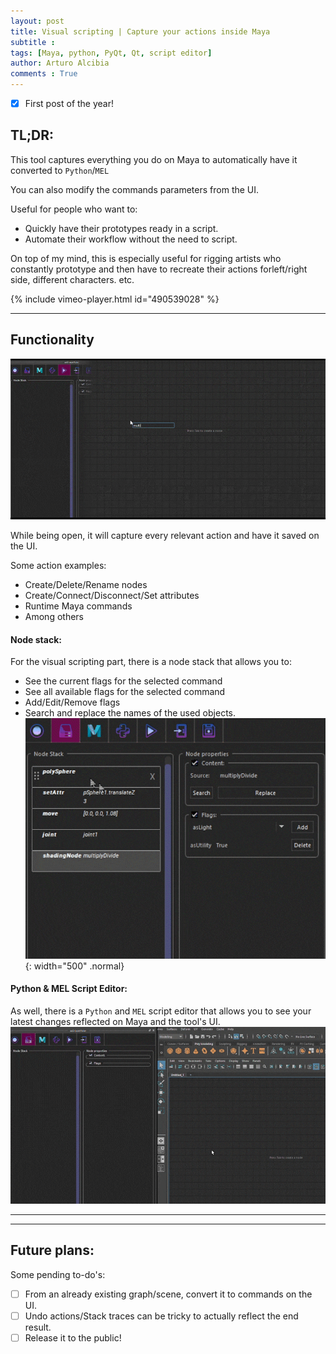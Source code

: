 ```yaml
---
layout: post
title: Visual scripting | Capture your actions inside Maya
subtitle :
tags: [Maya, python, PyQt, Qt, script editor]
author: Arturo Alcibia
comments : True
---
```


- [x] First post of the year!

## TL;DR:

This tool captures everything you do on Maya to automatically have it converted to `Python`/`MEL`

You can also modify the commands parameters from the UI.

Useful for people who want to:
 - Quickly have their prototypes ready in a script.
 - Automate their workflow without the need to script.

 On top of my mind, this is especially useful for rigging artists who constantly
 prototype and then have to recreate their actions forleft/right side,
 different characters. etc.

{% include vimeo-player.html id="490539028" %}


---
## Functionality

![Desktop View](/assets/img/aaSnippetMaker/capturing_sideToSide_UI.gif)

While being open, it will capture every relevant action and have it saved on the UI.

Some action examples:
- Create/Delete/Rename nodes
- Create/Connect/Disconnect/Set attributes
- Runtime Maya commands
- Among others

#### Node stack:
For the visual scripting part, there is a node stack that allows you to:
- See the current flags for the selected command
- See all available flags for the selected command
- Add/Edit/Remove flags
- Search and replace the names of the used objects.
![Desktop View](/assets/img/aaSnippetMaker/flags2.gif){: width="500" .normal}

#### Python & MEL Script Editor:

As well, there is a `Python` and `MEL` script editor that allows you to
see your latest changes reflected on Maya and
the tool's UI.
![Desktop View](/assets/img/aaSnippetMaker/multipleLanguages.gif)

---
---
## Future plans:

Some pending to-do's:
- [ ] From an already existing graph/scene, convert it to commands on the UI.
- [ ] Undo actions/Stack traces can be tricky to actually reflect the end result.
- [ ] Release it to the public!
